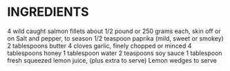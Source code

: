 # INGREDIENTS
4 wild caught salmon fillets about 1/2 pound or 250 grams each, skin off or on
Salt and pepper, to season
1/2 teaspoon paprika (mild, sweet or smokey)
2 tablespoons butter
4 cloves garlic, finely chopped or minced
4 tablespoons honey
1 tablespoon water
2 teaspoons soy sauce
1 tablespoon fresh squeezed lemon juice, (plus extra to serve)
Lemon wedges to serve